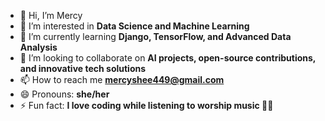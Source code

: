 - 👋 Hi, I’m Mercy
- 👀 I’m interested in **Data Science and Machine Learning**
- 🌱 I’m currently learning **Django, TensorFlow, and Advanced Data Analysis**
- 💞️ I’m looking to collaborate on **AI projects, open-source contributions, and innovative tech solutions**
- 📫 How to reach me **mercyshee449@gmail.com**
- 😄 Pronouns: **she/her**
- ⚡ Fun fact: **I love coding while listening to worship music 🎵✨**

<!---
mercie430/mercie430 is a ✨ special ✨ repository because its `README.md` (this file) appears on your GitHub profile.
You can click the Preview link to take a look at your changes.
--->
